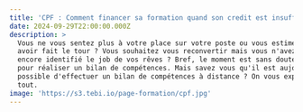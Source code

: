 ```yaml
---
title: 'CPF : Comment financer sa formation quand son credit est insuffisant'
date: 2024-09-29T22:00:00.000Z
description: >
  Vous ne vous sentez plus à votre place sur votre poste ou vous estimez en
  avoir fait le tour ? Vous souhaitez vous reconvertir mais vous n'avez pas
  encore identifié le job de vos rêves ? Bref, le moment est sans doute propice
  pour réaliser un bilan de compétences. Mais savez vous qu'il est aujourd'hui
  possible d'effectuer un bilan de compétences à distance ? On vous explique
  tout.
image: 'https://s3.tebi.io/page-formation/cpf.jpg'
---
```


